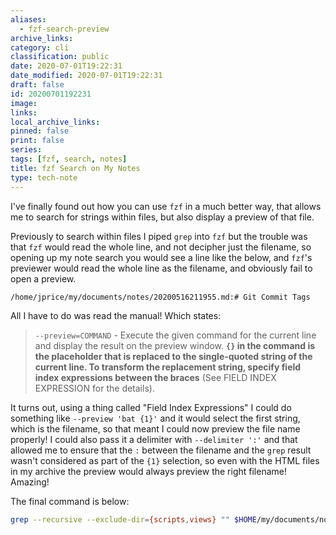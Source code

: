 ```yaml
---
aliases:
  - fzf-search-preview
archive_links: 
category: cli
classification: public
date: 2020-07-01T19:22:31
date_modified: 2020-07-01T19:22:31
draft: false
id: 20200701192231
image: 
links: 
local_archive_links: 
pinned: false
print: false
series: 
tags: [fzf, search, notes]
title: fzf Search on My Notes
type: tech-note
---
```


I've finally found out how you can use `fzf` in a much better way, that allows me to search for strings within files, but also display a preview of that file.

Previously to search within files I piped `grep` into `fzf` but the trouble was that `fzf` would read the whole line, and not decipher just the filename, so opening up my note search you would see a line like the below, and `fzf`'s previewer would read the whole line as the filename, and obviously fail to open a preview.

```sh
/home/jprice/my/documents/notes/20200516211955.md:# Git Commit Tags
```

All I have to do was read the manual! Which states:

> `--preview=COMMAND` - Execute the given command for the current line and display the result on the preview window. **`{}` in the command is the placeholder that is replaced to the single-quoted string of the current line. To transform the replacement string, specify field index expressions between the braces** (See FIELD INDEX EXPRESSION for the details).

It turns out, using a thing called "Field Index Expressions" I could do something like `--preview 'bat {1}'` and it would select the first string, which is the filename, so that meant I could now preview the file name properly! I could also pass it a delimiter with `--delimiter ':'` and that allowed me to ensure that the `:` between the filename and the `grep` result wasn't considered as part of the `{1}` selection, so even with the HTML files in my archive the preview would always preview the right filename! Amazing!

The final command is below:

```sh
grep --recursive --exclude-dir={scripts,views} "" $HOME/my/documents/notes/ | sort --reverse | fzf --delimiter ':' --preview "bat --italic-text=always --theme=base16 --style=numbers --color=always {1}"
```

